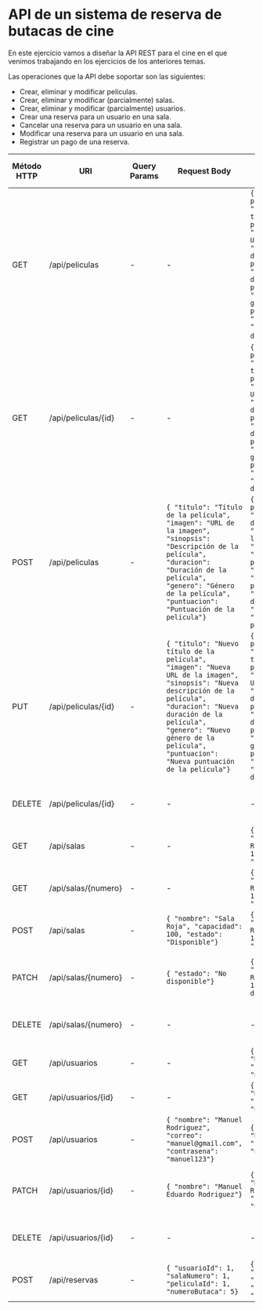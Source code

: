 # API de un sistema de reserva de butacas de cine

En este ejercicio vamos a diseñar la API REST para el cine en el que venimos trabajando en los ejercicios de los anteriores temas.

Las operaciones que la API debe soportar son las siguientes:
- Crear, eliminar y modificar películas.
- Crear, eliminar y modificar (parcialmente) salas.
- Crear, eliminar y modificar (parcialmente) usuarios.
- Crear una reserva para un usuario en una sala.
- Cancelar una reserva para un usuario en una sala.
- Modificar una reserva para un usuario en una sala.
- Registrar un pago de una reserva.

| Método HTTP | URI                           | Query Params | Request Body                                 | Response Body                                                                                        | Códigos HTTP de respuesta |
|-------------|-------------------------------|--------------|----------------------------------------------|------------------------------------------------------------------------------------------------------|---------------------------|
| GET         | /api/peliculas                | -            | -                                            | `{"id": "ID de la película", "titulo": "Nuevo título de la película", "imagen": "Nueva URL de la imagen", "sinopsis": "Nueva descripción de la película", "duracion": "Nueva duración de la película", "genero": "Nuevo género de la película", "puntuacion": "Nueva puntuación de la película"}`s                                                                                    | 200 OK                    |
| GET         | /api/peliculas/{id}           | -            | -                                            | `{"id": "ID de la película", "titulo": "Nuevo título de la película", "imagen": "Nueva URL de la imagen", "sinopsis": "Nueva descripción de la película", "duracion": "Nueva duración de la película", "genero": "Nuevo género de la película", "puntuacion": "Nueva puntuación de la película"}`                                                                    | 200 OK, 404 Not Found     |
| POST        | /api/peliculas                | -            | `{ "titulo": "Título de la película", "imagen": "URL de la imagen", "sinopsis": "Descripción de la película", "duracion": "Duración de la película", "genero": "Género de la película", "puntuacion": "Puntuación de la película"}` | `{"id": "ID de la película", "titulo": "Título de la película", "imagen": "URL de la imagen", "sinopsis": "Descripción de la película", "duracion": "Duración de la película", "genero": "Género de la película", "puntuacion": "Puntuación de la película"}` | 201 Created, 400 Bad Request |
| PUT         | /api/peliculas/{id}           | -            | `{ "titulo": "Nuevo título de la película", "imagen": "Nueva URL de la imagen", "sinopsis": "Nueva descripción de la película", "duracion": "Nueva duración de la película", "genero": "Nuevo género de la película", "puntuacion": "Nueva puntuación de la película"}` | `{"id": "ID de la película", "titulo": "Nuevo título de la película", "imagen": "Nueva URL de la imagen", "sinopsis": "Nueva descripción de la película", "duracion": "Nueva duración de la película", "genero": "Nuevo género de la película", "puntuacion": "Nueva puntuación de la película"}` | 200 OK, 400 Bad Request, 404 Not Found |
| DELETE      | /api/peliculas/{id}           | -            | -                                            | -                                                                                                    | 204 No Content, 404 Not Found |
| GET         | /api/salas                    | -            | -                                            | `{"numero": 1, "nombre": "Sala Roja", "capacidad": 100, "estado": "Disponible"}`                                                                                        | 200 OK                    |
| GET         | /api/salas/{numero}           | -            | -                                            | `{"numero": 1, "nombre": "Sala Roja", "capacidad": 100, "estado": "Disponible"}`                                                                        | 200 OK, 404 Not Found     |
| POST        | /api/salas                    | -            | `{ "nombre": "Sala Roja", "capacidad": 100, "estado": "Disponible"}` | `{"numero": 1, "nombre": "Sala Roja", "capacidad": 100, "estado": "Disponible"}` | 201 Created, 400 Bad Request |
| PATCH       | /api/salas/{numero}           | -            | `{ "estado": "No disponible"}` | `{"numero": 1, "nombre": "Sala Roja", "capacidad": 100, "estado": "No disponible"}` | 200 OK, 400 Bad Request, 404 Not Found |
| DELETE      | /api/salas/{numero}           | -            | -                                            | -                                                                                                    | 204 No Content, 404 Not Found |
| GET         | /api/usuarios                 | -            | -                                            | `{"id": 1, "nombre": "Manuel Rodriguez", "correo": "manuel@gmail.com"}`                                                                                     | 200 OK                    |
| GET         | /api/usuarios/{id}            | -            | -                                            | `{"id": 1, "nombre": "Manuel Rodriguez", "correo": "manuel@gmail.com"}`                                                                     | 200 OK, 404 Not Found     |
| POST        | /api/usuarios                 | -            | `{ "nombre": "Manuel Rodriguez", "correo": "manuel@gmail.com", "contrasena": "manuel123"}` | `{"id": 1, "nombre": "Manuel Rodriguez", "correo": "manuel@gmail.com"}` | 201 Created, 400 Bad Request |
| PATCH       | /api/usuarios/{id}            | -            | `{ "nombre": "Manuel Eduardo Rodriguez"}` | `{"id": 1, "nombre": "Manuel Eduardo Rodriguez", "correo": "manuel@gmail.com"}` | 200 OK, 400 Bad Request, 404 Not Found |
| DELETE      | /api/usuarios/{id}            | -            | -                                            | -                                                                                                    | 204 No Content, 404 Not Found |
| POST        | /api/reservas                 | -            | `{ "usuarioId": 1, "salaNumero": 1, "peliculaId": 1, "numeroButaca": 5}` | `{"id": 1, "usuarioId": 1, "salaNumero": 1, "peliculaId": 1, "numeroButaca": 5}` | 201 Created, 400 Bad Request |
